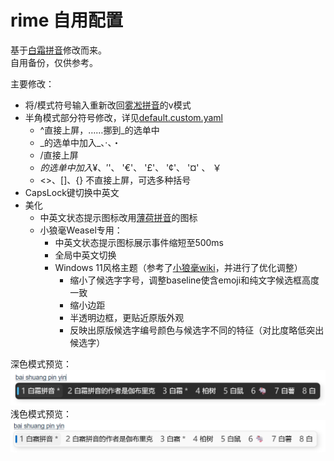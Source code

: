 # rime 自用配置

基于[白霜拼音](https://github.com/gaboolic/rime-frost)修改而来。  
自用备份，仅供参考。

主要修改：
* 将/模式符号输入重新改回[雾凇拼音](https://github.com/iDvel/rime-ice)的v模式
* 半角模式部分符号修改，详见[default.custom.yaml](./default.custom.yaml)
    * ^直接上屏，……挪到\_的选单中
    * \_的选单中加入_、·、・
    * /直接上屏
    * $的选单中加入¥、 '$'、 '€'、 '£'、  '¢'、 '¤' 、 ￥
    * <>、[]、{} 不直接上屏，可选多种括号
* CapsLock键切换中英文
* 美化
    * 中英文状态提示图标改用[薄荷拼音](https://github.com/Mintimate/oh-my-rime)的图标
    * 小狼毫Weasel专用：
        * 中英文状态提示图标展示事件缩短至500ms
        * 全局中英文切换
        * Windows 11风格主题（参考了[小狼毫wiki](https://github.com/rime/weasel/wiki/%E7%A4%BA%E4%BE%8B#windows-11-%E9%A3%8E%E6%A0%BC)，并进行了优化调整）
            * 缩小了候选字字号，调整baseline使含emoji和纯文字候选框高度一致
            * 缩小边距
            * 半透明边框，更贴近原版外观
            * 反映出原版候选字编号颜色与候选字不同的特征（对比度略低突出候选字）
            
深色模式预览：  
![深色模式](./README_IMG/preview_dark.png)
浅色模式预览：  
![浅色模式](./README_IMG/preview_light.png)

